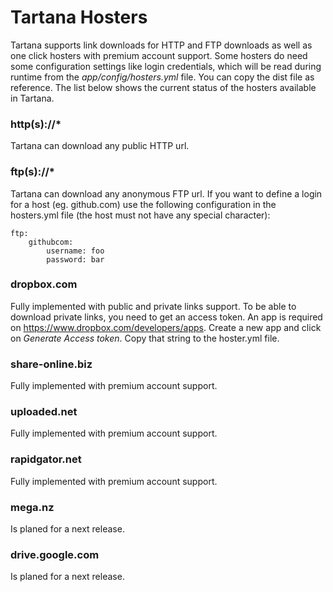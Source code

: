 # Tartana Hosters

Tartana supports link downloads for HTTP and FTP downloads as well as one click hosters with premium account support.
Some hosters do need some configuration settings like login credentials, which will be read during runtime from the *app/config/hosters.yml* file. You can copy the dist file as reference. The list below shows the current status of the hosters available in Tartana.

### <i class="fa fa-check-square"></i> http(s)://*
Tartana can download any public HTTP url.

### <i class="fa fa-check-square"></i> ftp(s)://*
Tartana can download any anonymous FTP url. If you want to define a login for a host (eg. github.com) use the following configuration in the hosters.yml file (the host must not have any special character):

```
ftp:
    githubcom:
        username: foo
        password: bar
```

### <i class="fa fa-check-square"></i> dropbox.com
Fully implemented with public and private links support. To be able to download private links, you need to get an access token. An app is required on https://www.dropbox.com/developers/apps. Create a new app and click on *Generate Access token*. Copy that string to the hoster.yml file.

### <i class="fa fa-check-square"></i> share-online.biz
Fully implemented with premium account support.

### <i class="fa fa-check-square"></i> uploaded.net
Fully implemented with premium account support.

### <i class="fa fa-check-square"></i> rapidgator.net
Fully implemented with premium account support.

### <i class="fa fa-minus-square"></i> mega.nz
Is planed for a next release.

### <i class="fa fa-minus-square"></i> drive.google.com
Is planed for a next release.

